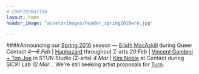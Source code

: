 ```yaml
---
# CONFIGURATION
layout: home
header_image: "assets/images/header_spring2016wrn.jpg"

---
```

####Announcing our [Spring 2016](/current/2016-spring) season — [Eilidh MacAskill](/current/2016-spring/macaskill) during Queer Contact *4—6 Feb* | [Haphazard](/current/2016-haphazard) throughout Z-arts *20 Feb* | [Vincent Gambini + Top Joe](/current/2016-spring/gambini) in STUN Studio (Z-arts) *4 Mar* | [Kim Noble](/current/2016-spring/noble) at Contact during SICK! Lab *12 Mar*… We're still seeking artist proposals for [Turn](/hab/turn).
